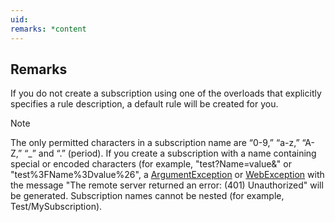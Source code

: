 ```yaml
---
uid: 
remarks: *content
---
```

## Remarks  
 If you do not create a subscription using one of the overloads that explicitly specifies a rule description, a default rule will be created for you.  
  
> [!NOTE]
>  The only permitted characters in a subscription name are “0-9,” “a-z,” “A-Z,” “_” and “.” (period). If you create a subscription with a name containing special or encoded characters (for example, "test?Name=value&" or "test%3FName%3Dvalue%26", a [ArgumentException](assetId:///T:System.ArgumentException?qualifyHint=False&autoUpgrade=True) or [WebException](assetId:///T:System.Net.WebException?qualifyHint=False&autoUpgrade=True) with the message "The remote server returned an error: (401) Unauthorized" will be generated. Subscription names cannot be nested (for example, Test/MySubscription).